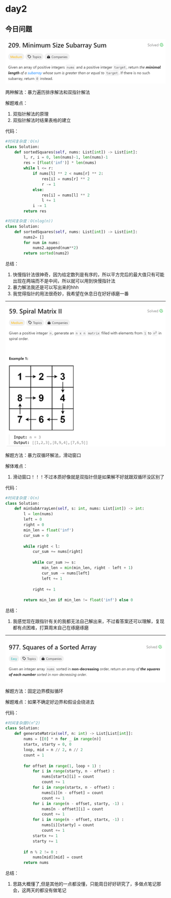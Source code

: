 # day2

## 今日问题

![Untitled](day2-1.png)

两种解法：暴力遍历排序解法和双指针解法

解题难点：

1. 双指针解法的原理
2. 双指针解法时结果表格的建立

代码：

```python
#时间复杂度：O(n)
class Solution:
    def sortedSquares(self, nums: List[int]) -> List[int]:
        l, r, i = 0, len(nums)-1, len(nums)-1
        res = [float('inf')] * len(nums)
        while l <= r:
            if nums[l] ** 2 < nums[r] ** 2:
                res[i] = nums[r] ** 2
                r -= 1 
            else:
                res[i] = nums[l] ** 2
                l += 1 
            i -= 1 
        return res
```

```python
#时间复杂度：O(nlog(n))
class Solution:
    def sortedSquares(self, nums: List[int]) -> List[int]:
        nums2= []
        for num in nums:
            nums2.append(num**2)
        return sorted(nums2)
```

总结：

1. 快慢指针法很神奇，因为给定数列是有序的，所以平方完后的最大值只有可能出现在两端而不是中间，所以就可以用到快慢指针法
2. 暴力解法我还是可以写出来的hhh
3. 我觉得指针的用法很奇妙，我希望在休息日在好好琢磨一番

---

![Untitled](day2-2.png)

解题方法：暴力双循环解法，滑动窗口

解体难点：

1. 滑动窗口！！！不过本质好像就是双指针但是如果解不好就跟双循环没区别了

代码：

```python
#时间复杂度：O(n)
class Solution:
    def minSubArrayLen(self, s: int, nums: List[int]) -> int:
        l = len(nums)
        left = 0
        right = 0
        min_len = float('inf')
        cur_sum = 0 
        
        while right < l:
            cur_sum += nums[right]
            
            while cur_sum >= s: 
                min_len = min(min_len, right - left + 1)
                cur_sum -= nums[left]
                left += 1
            
            right += 1
        
        return min_len if min_len != float('inf') else 0
```

总结：

1. 我感觉现在跟指针有关的我都无法自己解出来，不过看答案还可以理解，复现都有点困难，打算周末自己在琢磨琢磨

---

![Untitled](day2-3.png)

解题方法：固定边界模拟循环

解题难点：如果不确定好边界和假设会绕进去

代码：

```python
#时间复杂度O(n^2)
class Solution:
    def generateMatrix(self, n: int) -> List[List[int]]:
        nums = [[0] * n for _ in range(n)]
        startx, starty = 0, 0              
        loop, mid = n // 2, n // 2          
        count = 1                           

        for offset in range(1, loop + 1) :   
            for i in range(starty, n - offset) :    
                nums[startx][i] = count
                count += 1
            for i in range(startx, n - offset) :   
                nums[i][n - offset] = count
                count += 1
            for i in range(n - offset, starty, -1) :
                nums[n - offset][i] = count
                count += 1
            for i in range(n - offset, startx, -1) : 
                nums[i][starty] = count
                count += 1                
            startx += 1       
            starty += 1

        if n % 2 != 0 :			
            nums[mid][mid] = count 
        return nums
```

总结：

1. 思路大概懂了,但是其他的一点都没懂，只能周日好好研究了，多做点笔记那会，这两天的都没有做笔记
